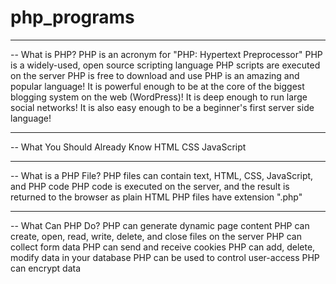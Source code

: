 # php_programs
______________________________________________________________________________________
-- What is PHP?
PHP is an acronym for "PHP: Hypertext Preprocessor"
PHP is a widely-used, open source scripting language
PHP scripts are executed on the server
PHP is free to download and use
PHP is an amazing and popular language!
It is powerful enough to be at the core of the biggest blogging system on the web (WordPress)!
It is deep enough to run large social networks!
It is also easy enough to be a beginner's first server side language!
______________________________________________________________________________________
-- What You Should Already Know
HTML
CSS
JavaScript
______________________________________________________________________________________
-- What is a PHP File?
PHP files can contain text, HTML, CSS, JavaScript, and PHP code
PHP code is executed on the server, and the result is returned to the browser as plain HTML
PHP files have extension ".php"
______________________________________________________________________________________
-- What Can PHP Do?
PHP can generate dynamic page content
PHP can create, open, read, write, delete, and close files on the server
PHP can collect form data
PHP can send and receive cookies
PHP can add, delete, modify data in your database
PHP can be used to control user-access
PHP can encrypt data
